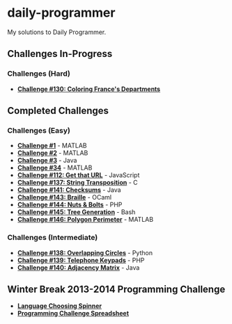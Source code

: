 # daily-programmer
My solutions to Daily Programmer.

## Challenges In-Progress

### Challenges (Hard)
* [**Challenge #130: Coloring France's Departments**](http://www.reddit.com/r/dailyprogrammer/comments/1tj0kl/122313_challenge_130_hard_coloring_frances/)

## Completed Challenges

### Challenges (Easy)
* [**Challenge #1**](http://www.reddit.com/r/dailyprogrammer/comments/pih8x/easy_challenge_1/) - MATLAB
* [**Challenge #2**](http://www.reddit.com/r/dailyprogrammer/comments/pjbj8/easy_challenge_2/) - MATLAB
* [**Challenge #3**](http://www.reddit.com/r/dailyprogrammer/comments/pkw2m/2112012_challenge_3_easy/) - Java
* [**Challenge #34**](http://www.reddit.com/r/dailyprogrammer/comments/rmmn8/3312012_challenge_34_easy/) - MATLAB
* [**Challenge #112: Get that URL**](http://www.reddit.com/r/dailyprogrammer/comments/137f7t/11142012_challenge_112_easyget_that_url/) - JavaScript
* [**Challenge #137: String Transposition**](http://www.reddit.com/r/dailyprogrammer/comments/1m1jam/081313_challenge_137_easy_string_transposition/) - C
* [**Challenge #141: Checksums**](http://www.reddit.com/r/dailyprogrammer/comments/1qwkdz/111113_challenge_141_easy_checksums/) - Java
* [**Challenge #143: Braille**](http://www.reddit.com/r/dailyprogrammer/comments/1s061q/120313_challenge_143_easy_braille/) - OCaml
* [**Challenge #144: Nuts & Bolts**](http://www.reddit.com/r/dailyprogrammer/comments/1sob1e/121113_challenge_144_easy_nuts_bolts/) - PHP
* [**Challenge #145: Tree Generation**](http://www.reddit.com/r/dailyprogrammer/comments/1t0r09/121613_challenge_145_easy_tree_generation/) - Bash
* [**Challenge #146: Polygon Perimeter**](http://www.reddit.com/r/dailyprogrammer/comments/1tixzk/122313_challenge_146_easy_polygon_perimeter/) - MATLAB

### Challenges (Intermediate)
* [**Challenge #138: Overlapping Circles**](http://www.reddit.com/r/dailyprogrammer/comments/1s6484/120513_challenge_138_intermediate_overlapping/) - Python
* [**Challenge #139: Telephone Keypads**](http://www.reddit.com/r/dailyprogrammer/comments/1sody4/12113_challenge_139_intermediate_telephone_keypads/) - PHP
* [**Challenge #140: Adjacency Matrix**](http://www.reddit.com/r/dailyprogrammer/comments/1t6dlf/121813_challenge_140_intermediate_adjacency_matrix/) - Java

## Winter Break 2013-2014 Programming Challenge
* [**Language Choosing Spinner**](http://codepen.io/phantomesse/pen/wgIzp)
* [**Programming Challenge Spreadsheet**](https://docs.google.com/spreadsheet/ccc?key=0AnymDlxqrSXDdFlhaUplVTdmMk9ESnRTSUZoZ3VEdVE&usp=sharing)